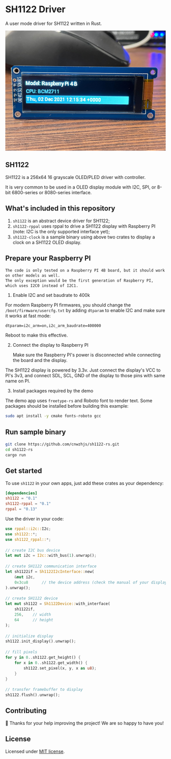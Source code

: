 # SH1122 Driver

A user mode driver for SH1122 written in Rust.

![demo](./demo.jpg)

## SH1122

SH1122 is a 256x64 16 grayscale OLED/PLED driver with controller.

It is very common to be used in a OLED display module with I2C, SPI, or 8-bit 6800-series or 8080-series interface.

## What's included in this repository

1. `sh1122` is an abstract device driver for SH1122;
2. `sh1122-rppal` uses rppal to drive a SH1122 display with Raspberry PI (note: I2C is the only supported interface yet);
3. `sh1122-clock` is a sample binary using above two crates to display a clock on a SH1122 OLED display.

## Prepare your Raspberry PI

    The code is only tested on a Raspberry PI 4B board, but it should work on other models as well.
    The only exception would be the first generation of Raspberry PI, which uses I2C0 instead of I2C1.

1. Enable I2C and set baudrate to 400k

For modern Raspberry PI firmwares, you should change the `/boot/firmware/usercfg.txt` by adding `dtparam` to enable I2C and make sure it works at fast mode:

```
dtparam=i2c_arm=on,i2c_arm_baudrate=400000
```

Reboot to make this effective.

2. Connect the display to Raspberry PI

    Make sure the Raspberry PI's power is disconnected while connecting the board and the display.

The SH1122 display is powered by 3.3v. Just connect the display's VCC to PI's 3v3, and connect SDL, SCL, GND of the display to those pins with same name on PI.

3. Install packages required by the demo

The demo app uses `freetype-rs` and Roboto font to render text. Some packages should be installed before building this example:

```bash
sudo apt install -y cmake fonts-roboto gcc
```

## Run sample binary

```bash
git clone https://github.com/cnwzhjs/sh1122-rs.git
cd sh1122-rs
cargo run
```

## Get started

To use `sh1122` in your own apps, just add these crates as your dependency:

```toml
[dependencies]
sh1122 = "0.1"
sh1122-rppal = "0.1"
rppal = "0.13"
```

Use the driver in your code:

```rust
use rppal::i2c::I2c;
use sh1122::*;
use sh1122_rppal::*;

// create I2C bus device
let mut i2c = I2c::with_bus(1).unwrap();

// create SH1122 communication interface
let sh1122if = Sh1122I2cInterface::new(
    &mut i2c,
    0x3cu8      // the device address (check the manual of your display module)
).unwrap();

// create SH1122 device
let mut sh1122 = Sh1122Device::with_interface(
    sh1122if,
    256,    // width
    64      // height
);

// initialize display
sh1122.init_display().unwrap();

// fill pixels
for y in 0..sh1122.get_height() {
    for x in 0..sh1122.get_width() {
        sh1122.set_pixel(x, y, x as u8);
    }
}

// transfer framebuffer to display
sh1122.flush().unwrap();
```

## Contributing

:balloon: Thanks for your help improving the project! We are so happy to have you!

## License

Licensed under [MIT license](http://opensource.org/licenses/MIT).
